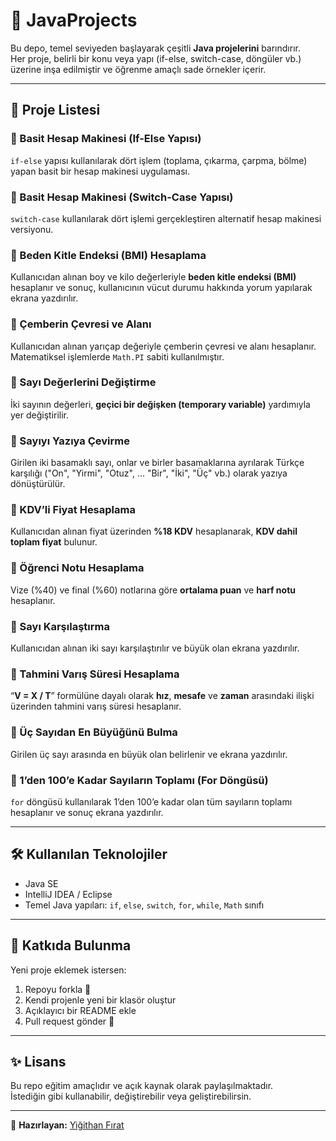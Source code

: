 # 🧩 JavaProjects

Bu depo, temel seviyeden başlayarak çeşitli **Java projelerini** barındırır.  
Her proje, belirli bir konu veya yapı (if-else, switch-case, döngüler vb.) üzerine inşa edilmiştir ve öğrenme amaçlı sade örnekler içerir.

---

## 📘 Proje Listesi

### 🔹 Basit Hesap Makinesi (If-Else Yapısı)
`if-else` yapısı kullanılarak dört işlem (toplama, çıkarma, çarpma, bölme) yapan basit bir hesap makinesi uygulaması.

### 🔹 Basit Hesap Makinesi (Switch-Case Yapısı)
`switch-case` kullanılarak dört işlemi gerçekleştiren alternatif hesap makinesi versiyonu.

### 🔹 Beden Kitle Endeksi (BMI) Hesaplama
Kullanıcıdan alınan boy ve kilo değerleriyle **beden kitle endeksi (BMI)** hesaplanır ve sonuç, kullanıcının vücut durumu hakkında yorum yapılarak ekrana yazdırılır.

### 🔹 Çemberin Çevresi ve Alanı
Kullanıcıdan alınan yarıçap değeriyle çemberin çevresi ve alanı hesaplanır.  
Matematiksel işlemlerde `Math.PI` sabiti kullanılmıştır.

### 🔹 Sayı Değerlerini Değiştirme
İki sayının değerleri, **geçici bir değişken (temporary variable)** yardımıyla yer değiştirilir.

### 🔹 Sayıyı Yazıya Çevirme
Girilen iki basamaklı sayı, onlar ve birler basamaklarına ayrılarak Türkçe karşılığı ("On", "Yirmi", "Otuz", ... "Bir", "İki", "Üç" vb.) olarak yazıya dönüştürülür.

### 🔹 KDV’li Fiyat Hesaplama
Kullanıcıdan alınan fiyat üzerinden **%18 KDV** hesaplanarak, **KDV dahil toplam fiyat** bulunur.

### 🔹 Öğrenci Notu Hesaplama
Vize (%40) ve final (%60) notlarına göre **ortalama puan** ve **harf notu** hesaplanır.

### 🔹 Sayı Karşılaştırma
Kullanıcıdan alınan iki sayı karşılaştırılır ve büyük olan ekrana yazdırılır.

### 🔹 Tahmini Varış Süresi Hesaplama
“**V = X / T**” formülüne dayalı olarak **hız**, **mesafe** ve **zaman** arasındaki ilişki üzerinden tahmini varış süresi hesaplanır.

### 🔹 Üç Sayıdan En Büyüğünü Bulma
Girilen üç sayı arasında en büyük olan belirlenir ve ekrana yazdırılır.

### 🔹 1’den 100’e Kadar Sayıların Toplamı (For Döngüsü)
`for` döngüsü kullanılarak 1’den 100’e kadar olan tüm sayıların toplamı hesaplanır ve sonuç ekrana yazdırılır.

---

## 🛠️ Kullanılan Teknolojiler
- Java SE  
- IntelliJ IDEA / Eclipse  
- Temel Java yapıları: `if`, `else`, `switch`, `for`, `while`, `Math` sınıfı

---

## 🚀 Katkıda Bulunma
Yeni proje eklemek istersen:
1. Repoyu forkla 🍴  
2. Kendi projenle yeni bir klasör oluştur  
3. Açıklayıcı bir README ekle  
4. Pull request gönder 🎯  

---

## ✨ Lisans
Bu repo eğitim amaçlıdır ve açık kaynak olarak paylaşılmaktadır.  
İstediğin gibi kullanabilir, değiştirebilir veya geliştirebilirsin.

---

📍 **Hazırlayan:** [Yiğithan Fırat](https://github.com/YigithanFirat)
